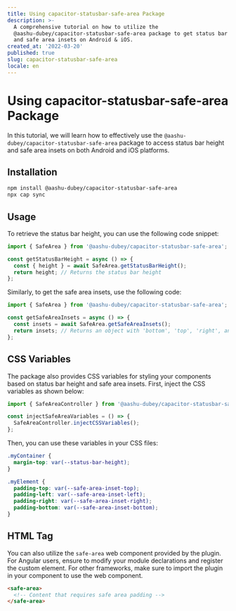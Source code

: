 ```yaml
---
title: Using capacitor-statusbar-safe-area Package
description: >-
  A comprehensive tutorial on how to utilize the
  @aashu-dubey/capacitor-statusbar-safe-area package to get status bar height
  and safe area insets on Android & iOS.
created_at: '2022-03-20'
published: true
slug: capacitor-statusbar-safe-area
locale: en
---
```


# Using capacitor-statusbar-safe-area Package

In this tutorial, we will learn how to effectively use the `@aashu-dubey/capacitor-statusbar-safe-area` package to access status bar height and safe area insets on both Android and iOS platforms.

## Installation

```bash
npm install @aashu-dubey/capacitor-statusbar-safe-area
npx cap sync
```

## Usage

To retrieve the status bar height, you can use the following code snippet:

```typescript
import { SafeArea } from '@aashu-dubey/capacitor-statusbar-safe-area';

const getStatusBarHeight = async () => {
  const { height } = await SafeArea.getStatusBarHeight();
  return height; // Returns the status bar height
};
```

Similarly, to get the safe area insets, use the following code:

```typescript
import { SafeArea } from '@aashu-dubey/capacitor-statusbar-safe-area';

const getSafeAreaInsets = async () => {
  const insets = await SafeArea.getSafeAreaInsets();
  return insets; // Returns an object with 'bottom', 'top', 'right', and 'left' values
};
```

## CSS Variables

The package also provides CSS variables for styling your components based on status bar height and safe area insets. First, inject the CSS variables as shown below:

```typescript
import { SafeAreaController } from '@aashu-dubey/capacitor-statusbar-safe-area';

const injectSafeAreaVariables = () => {
  SafeAreaController.injectCSSVariables();
};
```

Then, you can use these variables in your CSS files:

```scss
.myContainer {
  margin-top: var(--status-bar-height);
}

.myElement {
  padding-top: var(--safe-area-inset-top);
  padding-left: var(--safe-area-inset-left);
  padding-right: var(--safe-area-inset-right);
  padding-bottom: var(--safe-area-inset-bottom);
}
```

## HTML Tag

You can also utilize the `safe-area` web component provided by the plugin. For Angular users, ensure to modify your module declarations and register the custom element. For other frameworks, make sure to import the plugin in your component to use the web component.

```html
<safe-area>
  <!-- Content that requires safe area padding -->
</safe-area>
```
```
